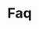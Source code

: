 <!-- Space: ZshFlutter -->
<!-- Parent: Project -->
<!-- Title: Faq -->

<!-- Label: Faq -->
<!-- Include: docs/disclaimer.md -->
<!-- Include: ac:toc -->

# Faq
